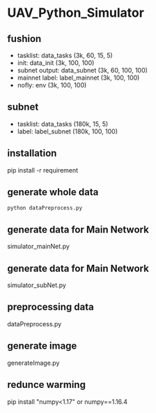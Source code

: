 # UAV_Python_Simulator


## fushion
* tasklist: data_tasks (3k, 60, 15, 5)
* init:     data_init  (3k, 100, 100)
* subnet output: data_subnet   (3k, 60, 100, 100)
* mainnet label: label_mainnet (3k, 100, 100)
* nofly: env (3k, 100, 100)

## subnet
* tasklist: data_tasks   (180k, 15, 5)
* label:    label_subnet (180k, 100, 100)

## installation
pip install -r requirement

## generate whole data
```
python dataPreprocess.py
```

## generate data for Main Network
simulator_mainNet.py

## generate data for Main Network
simulator_subNet.py

## preprocessing data
dataPreprocess.py

## generate image
generateImage.py

## redunce warming
pip install "numpy<1.17" or numpy==1.16.4
